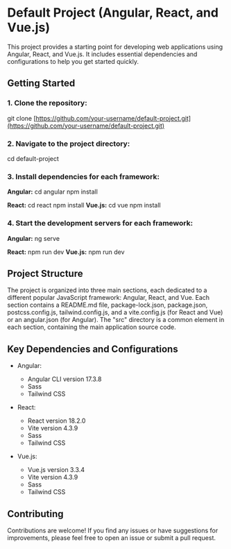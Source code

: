 # Default Project (Angular, React, and Vue.js)

This project provides a starting point for developing web applications using Angular, React, and Vue.js. It includes essential dependencies and configurations to help you get started quickly.

## Getting Started

### 1. Clone the repository:

git clone [https://github.com/your-username/default-project.git](https://github.com/your-username/default-project.git)

### 2. Navigate to the project directory:

cd default-project

### 3. Install dependencies for each framework:

**Angular:**
cd angular
npm install

**React:**
cd react
npm install
**Vue.js:**
cd vue
npm install

### 4. Start the development servers for each framework:

**Angular:**
ng serve

**React:**
npm run dev
**Vue.js:**
npm run dev

## Project Structure

The project is organized into three main sections, each dedicated to a different popular JavaScript framework: Angular, React, and Vue. Each section contains a README.md file, package-lock.json, package.json, postcss.config.js, tailwind.config.js, and a vite.config.js (for React and Vue) or an angular.json (for Angular). The "src" directory is a common element in each section, containing the main application source code.

## Key Dependencies and Configurations

-   Angular:

    -   Angular CLI version 17.3.8
    -   Sass
    -   Tailwind CSS

-   React:

    -   React version 18.2.0
    -   Vite version 4.3.9
    -   Sass
    -   Tailwind CSS

-   Vue.js:
    -   Vue.js version 3.3.4
    -   Vite version 4.3.9
    -   Sass
    -   Tailwind CSS

## Contributing

Contributions are welcome! If you find any issues or have suggestions for improvements, please feel free to open an issue or submit a pull request.
